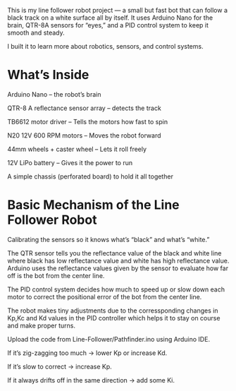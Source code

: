 This is my line follower robot project — a small but fast bot that can follow a black track on a white surface all by itself.
It uses Arduino Nano for the brain, QTR-8A sensors for “eyes,” and a PID control system to keep it smooth and steady.

I built it to learn more about robotics, sensors, and control systems.

# What’s Inside

Arduino Nano – the robot’s brain

QTR-8 A reflectance sensor array – detects the track

TB6612 motor driver – Tells the motors how fast to spin

N20 12V 600 RPM motors – Moves the robot forward

44mm wheels + caster wheel – Lets it roll freely

12V LiPo battery – Gives it the power to run

A simple chassis (perforated board) to hold it all together

# Basic Mechanism of the Line Follower Robot

Calibrating the sensors so it knows what’s “black” and what’s “white.”

The QTR sensor tells you the reflectance value of the black and white line where black has low reflectance value and white has high reflectance value. Arduino uses the reflectance values given by the sensor to evaluate how far off is the bot from the center line.

The PID control system decides how much to speed up or slow down each motor to correct the positional error of the bot from the center line.

The robot makes tiny adjustments due to the corressponding changes in Kp,Kc and Kd values in the PID controller which helps it to stay on course and make proper turns.

Upload the code from Line-Follower/Pathfinder.ino using Arduino IDE.

If it’s zig-zagging too much → lower Kp or increase Kd.

If it’s slow to correct → increase Kp.

If it always drifts off in the same direction → add some Ki.


